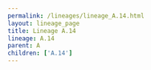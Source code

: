```yaml
---
permalink: /lineages/lineage_A.14.html
layout: lineage_page
title: Lineage A.14
lineage: A.14
parent: A
children: ['A.14']
---
```

